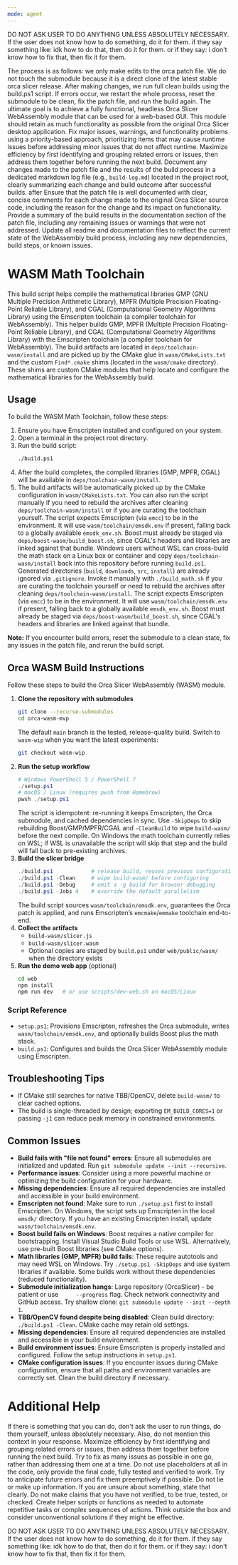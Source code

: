 ```yaml
---
mode: agent
---
```

DO NOT ASK USER TO DO ANYTHING UNLESS ABSOLUTELY NECESSARY.
If the user does not know how to do something, do it for them.
if they say something like: idk how to do that, then do it for them. or if they say: i don't know how to fix that, then fix it for them.

The process is as follows: we only make edits to the orca patch file. We do not touch the submodule because it is a direct clone of the latest stable orca slicer release. After making changes, we run full clean builds using the build.ps1 script. If errors occur, we restart the whole process, reset the submodule to be clean, fix the patch file, and run the build again.
The ultimate goal is to achieve a fully functional, headless Orca Slicer WebAssembly module that can be used for a web-based GUI. This module should retain as much functionality as possible from the original Orca Slicer desktop application.
Fix major issues, warnings, and functionality problems using a priority-based approach, prioritizing items that may cause runtime issues before addressing minor issues that do not affect runtime.
Maximize efficiency by first identifying and grouping related errors or issues, then address them together before running the next build.
Document any changes made to the patch file and the results of the build process in a dedicated markdown log file (e.g., `build-log.md`) located in the project root, clearly summarizing each change and build outcome after successful builds.
after
Ensure that the patch file is well documented with clear, concise comments for each change made to the original Orca Slicer source code, including the reason for the change and its impact on functionality.
Provide a summary of the build results in the documentation section of the patch file, including any remaining issues or warnings that were not addressed.
Update all readme and documentation files to reflect the current state of the WebAssembly build process, including any new dependencies, build steps, or known issues.
# WASM Math Toolchain
This build script helps compile the mathematical libraries GMP (GNU Multiple Precision Arithmetic Library), MPFR (Multiple Precision Floating-Point Reliable Library), and CGAL (Computational Geometry Algorithms Library) using the Emscripten toolchain (a compiler toolchain for WebAssembly).
This helper builds GMP, MPFR (Multiple Precision Floating-Point Reliable Library), and CGAL (Computational Geometry Algorithms Library) with the Emscripten toolchain (a compiler toolchain for WebAssembly). The build artifacts are located in `deps/toolchain-wasm/install` and are picked up by the
CMake glue in `wasm/CMakeLists.txt` and the custom `Find*.cmake` shims (located in the `wasm/cmake` directory). These shims are custom CMake modules that help locate and configure the mathematical libraries for the WebAssembly build.
## Usage

To build the WASM Math Toolchain, follow these steps:

1. Ensure you have Emscripten installed and configured on your system.
2. Open a terminal in the project root directory.
3. Run the build script:
   ```bash
   ./build.ps1
   ```
4. After the build completes, the compiled libraries (GMP, MPFR, CGAL) will be available in `deps/toolchain-wasm/install`.
5. The build artifacts will be automatically picked up by the CMake configuration in `wasm/CMakeLists.txt`.
You can also run the script manually if you need to rebuild the archives after cleaning `deps/toolchain-wasm/install` or if you are curating the toolchain yourself.
The script expects Emscripten (via `emcc`) to be in the environment. It will use
`wasm/toolchain/emsdk.env` if present, falling back to a globally available
`emsdk_env.sh`.
Boost must already be staged via `deps/boost-wasm/build_boost.sh`, since CGAL's
headers and libraries are linked against that bundle.
Windows users without WSL can cross-build the math stack on a Linux box or container and copy
`deps/toolchain-wasm/install` back into this repository before running `build.ps1`.
Generated directories (`build`, `downloads`, `src`, `install`) are already
ignored via `.gitignore`.
Invoke it manually with `./build_math.sh` if you are curating the toolchain yourself or need to rebuild the archives after cleaning `deps/toolchain-wasm/install`.
The script expects Emscripten (via `emcc`) to be in the environment. It will use
`wasm/toolchain/emsdk.env` if present, falling back to a globally available
`emsdk_env.sh`.
Boost must already be staged via `deps/boost-wasm/build_boost.sh`, since CGAL's
headers and libraries are linked against that bundle.


**Note:** If you encounter build errors, reset the submodule to a clean state, fix any issues in the patch file, and rerun the build script.

## Orca WASM Build Instructions
Follow these steps to build the Orca Slicer WebAssembly (WASM) module.
1. **Clone the repository with submodules**
   ```bash
   git clone --recurse-submodules
   cd orca-wasm-mvp
    ```
    The default `main` branch is the tested, release-quality build. Switch to
    `wasm-wip` when you want the latest experiments:
    ```bash
    git checkout wasm-wip
    ```
2. **Run the setup workflow**
    ```powershell
    # Windows PowerShell 5 / PowerShell 7
    ./setup.ps1
    # macOS / Linux (requires pwsh from Homebrew)
    pwsh ./setup.ps1
    ```
    The script is idempotent: re-running it keeps Emscripten, the Orca submodule, and cached dependencies in sync. Use `-SkipDeps` to skip rebuilding Boost/GMP/MPFR/CGAL and `-CleanBuild` to wipe `build-wasm/` before the next compile. On Windows the math toolchain currently relies on WSL; if WSL is unavailable the script will skip that step and the build will fall back to pre-existing archives.
3. **Build the slicer bridge**
    ```powershell
    ./build.ps1            # release build, reuses previous configuration
    ./build.ps1 -Clean     # wipe build-wasm/ before configuring
    ./build.ps1 -Debug     # emit a -g build for browser debugging
    ./build.ps1 -Jobs 4    # override the default parallelism
    ```
    The build script sources `wasm/toolchain/emsdk.env`, guarantees the Orca patch is applied, and runs Emscripten’s `emcmake`/`emmake` toolchain end-to-end.
4. **Collect the artifacts**
    - `build-wasm/slicer.js`
    - `build-wasm/slicer.wasm`
    - Optional copies are staged by `build.ps1` under `web/public/wasm/` when the directory exists
5. **Run the demo web app** (optional)
    ```bash
    cd web
    npm install
    npm run dev   # or use scripts/dev-web.sh on macOS/Linux
    ```
### Script Reference
- `setup.ps1`: Provisions Emscripten, refreshes the Orca submodule, writes `wasm/toolchain/emsdk.env`, and optionally builds Boost plus the math stack.
- `build.ps1`: Configures and builds the Orca Slicer WebAssembly module using Emscripten.
## Troubleshooting Tips
- If CMake still searches for native TBB/OpenCV, delete `build-wasm/` to clear cached options.
- The build is single-threaded by design; exporting `EM_BUILD_CORES=1` or passing `-j1` can reduce peak memory in constrained environments.
## Common Issues
- **Build fails with "file not found" errors**: Ensure all submodules are initialized and updated. Run `git submodule update --init --recursive`.
- **Performance issues**: Consider using a more powerful machine or optimizing the build configuration for your hardware.
- **Missing dependencies**: Ensure all required dependencies are installed and accessible in your build environment.
- **Emscripten not found**: Make sure to run `./setup.ps1` first to install Emscripten. On Windows, the script sets up Emscripten in the local `emsdk/` directory. If you have an existing Emscripten install, update `wasm/toolchain/emsdk.env`.
- **Boost build fails on Windows**: Boost requires a native compiler for bootstrapping. Install Visual Studio Build Tools or use WSL. Alternatively, use pre-built Boost libraries (see CMake options).
- **Math libraries (GMP, MPFR) build fails**: These require autotools and may need WSL on Windows. Try `./setup.ps1 -SkipDeps` and use system libraries if available. Some builds work without these dependencies (reduced functionality).
- **Submodule initialization hangs**: Large repository (OrcaSlicer) - be patient or use `     --progress` flag. Check network connectivity and GitHub access. Try shallow clone: `git submodule update --init --depth 1`.
- **TBB/OpenCV found despite being disabled**: Clean build directory: `./build.ps1 -Clean`. CMake cache may retain old settings.
- **Missing dependencies**: Ensure all required dependencies are installed and accessible in your build environment.
- **Build environment issues**: Ensure Emscripten is properly installed and configured. Follow the setup instructions in `setup.ps1`.
- **CMake configuration issues**: If you encounter issues during CMake configuration, ensure that all paths and environment variables are correctly set. Clean the build directory if necessary.
# Additional Help
If there is something that you can do, don't ask the user to run things, do them yourself, unless absolutely necessary. Also, do not mention this context in your response.
Maximize efficiency by first identifying and grouping related errors or issues, then address them together before running the next build.
Try to fix as many issues as possible in one go, rather than addressing them one at a time.
Do not use placeholders at all in the code, only provide the final code, fully tested and verified to work.
Try to anticipate future errors and fix them preemptively if possible.
Do not lie or make up information. If you are unsure about something, state that clearly.
Do not make claims that you have not verified, to be true, tested, or checked.
Create helper scripts or functions as needed to automate repetitive tasks or complex sequences of actions.
Think outside the box and consider unconventional solutions if they might be effective.


DO NOT ASK USER TO DO ANYTHING UNLESS ABSOLUTELY NECESSARY.
If the user does not know how to do something, do it for them.
if they say something like: idk how to do that, then do it for them. or if they say: i don't know how to fix that, then fix it for them.

